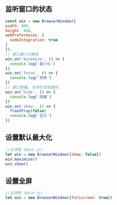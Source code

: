 

## 监听窗口的状态
```javascript
const win = new BrowserWindow({
width: 800,
height: 600,
webPreferences: {
  nodeIntegration: true
}
});
// 窗口最小化触发
win.on('minimize', () => {
  console.log('最小化')
})
win.on('focus', () => {
  console.log('聚焦')
})
// 窗口隐藏, 任务栏没有图标
win.on('hide', () => {
  console.log('隐藏')
})
win.on('show', () => {
  flashTray(false)
  console.log('显示')
})
```

## 设置默认最大化
```javascript
//主进程（main.js）
let win = new BrowserWindow({show: false})
win.maximize()
win.show()
```
## 设置全屏
```javascript
//主进程（main.js）
let win = new BrowserWindow({fullscreen: true})
```

